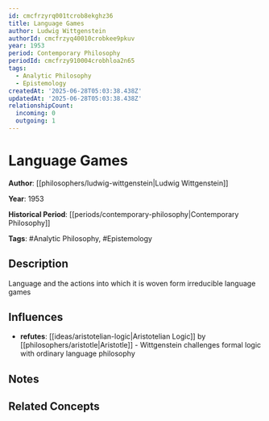 ```yaml
---
id: cmcfrzyrq001tcrob8ekghz36
title: Language Games
author: Ludwig Wittgenstein
authorId: cmcfrzyq40010crobkee9pkuv
year: 1953
period: Contemporary Philosophy
periodId: cmcfrzy910004crobhloa2n65
tags:
  - Analytic Philosophy
  - Epistemology
createdAt: '2025-06-28T05:03:38.438Z'
updatedAt: '2025-06-28T05:03:38.438Z'
relationshipCount:
  incoming: 0
  outgoing: 1
---
```

# Language Games

**Author**: [[philosophers/ludwig-wittgenstein|Ludwig Wittgenstein]]

**Year**: 1953

**Historical Period**: [[periods/contemporary-philosophy|Contemporary Philosophy]]

**Tags**: #Analytic Philosophy, #Epistemology

## Description

Language and the actions into which it is woven form irreducible language games

## Influences

- **refutes**: [[ideas/aristotelian-logic|Aristotelian Logic]] by [[philosophers/aristotle|Aristotle]] - Wittgenstein challenges formal logic with ordinary language philosophy

## Notes

<!-- Add your research notes, quotes, and analysis here -->

## Related Concepts

<!-- Link to related philosophical concepts -->

